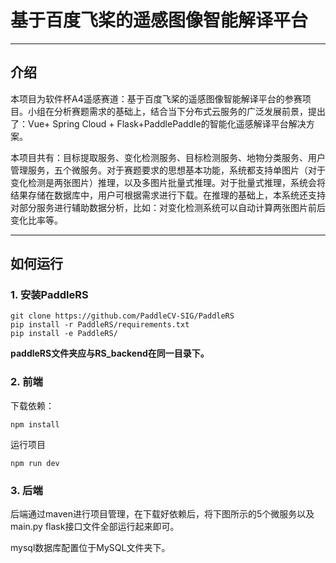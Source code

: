 # 基于百度飞桨的遥感图像智能解译平台

------

## 介绍

本项目为软件杯A4遥感赛道：基于百度飞桨的遥感图像智能解译平台的参赛项目。小组在分析赛题需求的基础上，结合当下分布式云服务的广泛发展前景，提出了：Vue+ Spring Cloud + Flask+PaddlePaddle的智能化遥感解译平台解决方案。

本项目共有：目标提取服务、变化检测服务、目标检测服务、地物分类服务、用户管理服务，五个微服务。对于赛题要求的思想基本功能，系统都支持单图片（对于变化检测是两张图片）推理，以及多图片批量式推理。对于批量式推理，系统会将结果存储在数据库中，用户可根据需求进行下载。在推理的基础上，本系统还支持对部分服务进行辅助数据分析，比如：对变化检测系统可以自动计算两张图片前后变化比率等。

------

## 如何运行

### 1. 安装PaddleRS

```
git clone https://github.com/PaddleCV-SIG/PaddleRS
pip install -r PaddleRS/requirements.txt
pip install -e PaddleRS/
```

**paddleRS文件夹应与RS_backend在同一目录下。**

### 2. 前端

下载依赖：

```
npm install
```

运行项目

```
npm run dev
```

### 3. 后端

后端通过maven进行项目管理，在下载好依赖后，将下图所示的5个微服务以及main.py
flask接口文件全部运行起来即可。

mysql数据库配置位于MySQL文件夹下。
